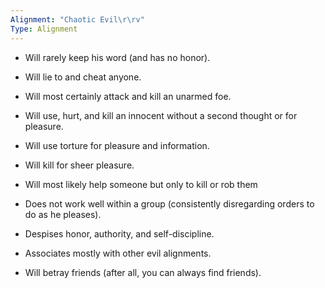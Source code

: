 ```yaml
---
Alignment: "Chaotic Evil\r\rv"
Type: Alignment
---
```


- Will rarely keep his word (and has no honor).
    
- Will lie to and cheat anyone.
    
- Will most certainly attack and kill an unarmed foe.
    
- Will use, hurt, and kill an innocent without a second thought or for pleasure.
    
- Will use torture for pleasure and information.
    
- Will kill for sheer pleasure.
    
- Will most likely help someone but only to kill or rob them
    
- Does not work well within a group (consistently disregarding orders to do as he pleases).
    
- Despises honor, authority, and self-discipline.
    
- Associates mostly with other evil alignments.
    
- Will betray friends (after all, you can always find friends).
